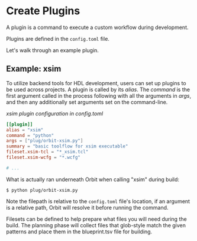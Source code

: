 # Create Plugins

A plugin is a command to execute a custom workflow during development.

Plugins are defined in the `config.toml` file.

Let's walk through an example plugin.

## Example: xsim

To utilize backend tools for HDL development, users can set up plugins to be used
across projects. A plugin is called by its _alias_. The _command_ is the first argument called in the process following with all the arguments in _args_, and then any additionally set arguments set on the command-line.  

_xsim plugin configuration in config.toml_
``` toml
[[plugin]]
alias = "xsim"
command = "python"
args = ["plug/orbit-xsim.py"]
summary = "basic toolflow for xsim executable"
fileset.xsim-tcl = "*_xsim.tcl"
fileset.xsim-wcfg = "*.wcfg"

# ...
```

What is actually ran underneath Orbit when calling "xsim" during build:

```
$ python plug/orbit-xsim.py
```

Note the filepath is relative to the `config.toml` file's location, if an argument is a relative path, Orbit will resolve it before running the command.

Filesets can be defined to help prepare what files you will need during the build. The planning phase will collect files that glob-style match the given patterns and place them in the blueprint.tsv file for building.